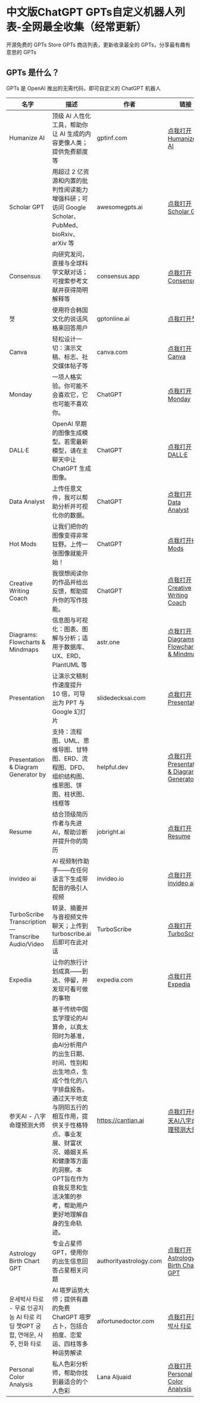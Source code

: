 # 中文版ChatGPT GPTs自定义机器人列表-全网最全收集（经常更新）
开源免费的 GPTs Store GPTs  商店列表，更新收录最全的 GPTs，分享最有趣有意思的 GPTs

## GPTs 是什么？
GPTs  是 OpenAI 推出的无需代码，即可自定义的 ChatGPT 机器人

| 名字 | 描述 | 作者 | 链接 |
|---|---|---|---|
| Humanize AI | 顶级 AI 人性化工具，帮助你让 AI 生成的内容更像人类；提供免费额度等 | gptinf.com |[点我打开Humanize AI](https://chatgpt.com/g/g-a6Fpz8NRb-humanize-ai)|
| Scholar GPT | 用超过 2 亿资源和内置的批判性阅读能力增强科研；可访问 Google Scholar、PubMed、bioRxiv、arXiv 等 | awesomegpts.ai |[点我打开Scholar GPT](https://chatgpt.com/g/g-kZ0eYXlJe-scholar-gpt)|
| Consensus | 向研究发问，直接与全球科学文献对话；可搜索参考文献并获得简明解释等 | consensus.app |[点我打开Consensus](https://chatgpt.com/g/g-bo0FiWLY7-consensus)|
| 챗 | 使用符合韩国文化的说话风格来回答用户 | gptonline.ai |[点我打开챗](https://chatgpt.com/g/g-bo0FiWLY7-consensus)|
| Canva | 轻松设计一切：演示文稿、标志、社交媒体帖子等 | canva.com |[点我打开Canva](https://chatgpt.com/g/g-alKfVrz9K-canva)|
| Monday | 一项人格实验。你可能不会喜欢它，它也可能不喜欢你。 | ChatGPT |[点我打开Monday](https://chatgpt.com/g/g-67ec3b4988f8819184c5454e18f5e84b-monday)|
| DALL·E | OpenAI 早期的图像生成模型。若需最新模型，请在主聊天中让 ChatGPT 生成图像。 | ChatGPT |[点我打开DALL·E](https://chatgpt.com/g/g-2fkFE8rbu-dall-e)|
| Data Analyst | 上传任意文件，我可以帮助分析并可视化你的数据。 | ChatGPT |[点我打开Data Analyst](https://chatgpt.com/g/g-HMNcP6w7d-data-analyst)|
| Hot Mods | 让我们把你的图像变得非常狂野。上传一张图像就能开始！ | ChatGPT |[点我打开Hot Mods](https://chatgpt.com/g/g-fTA4FQ7wj-hot-mods)|
| Creative Writing Coach | 我很想阅读你的作品并给出反馈，帮助提升你的写作技能。 | ChatGPT |[点我打开Creative Writing Coach](https://chatgpt.com/g/g-lN1gKFnvL-creative-writing-coach)|
| Diagrams: Flowcharts & Mindmaps | 信息图与可视化：图表、图解与分析；适用于数据库、UX、ERD、PlantUML 等 | astr.one |[点我打开Diagrams: Flowcharts & Mindmaps](https://chatgpt.com/g/g-jBdvgesNC-diagrams-flowcharts-mindmaps)|
| Presentation | 让演示文稿制作速度提升 10 倍，可导出为 PPT 与 Google 幻灯片 | slidedecksai.com |[点我打开Presentation](https://chatgpt.com/g/g-67e3c5d494a4819181f8bab64ba35a57-presentation)|
| Presentation & Diagram Generator by <ShowMe> | 支持：流程图、UML、思维导图、甘特图、ERD、流程图、DFD、组织结构图、维恩图、饼图、柱状图、线框等 | helpful.dev |[点我打开Presentation & Diagram Generator](https://chatgpt.com/g/g-5QhhdsfDj-presentation-diagram-generator-by-showme)|
| Resume | 结合顶级简历作者与先进 AI，帮助诊断并提升你的简历 | jobright.ai |[点我打开Resume](https://chatgpt.com/g/g-MrgKnTZbc-resume)|
| invideo ai | AI 视频制作助手——在任何语言下生成带配音的吸引人视频 | invideo.io |[点我打开invideo ai](https://chatgpt.com/g/g-h8l4uLHFQ-invideo-ai)|
| TurboScribe Transcription — Transcribe Audio/Video | 转录、摘要并与音视频文件聊天；上传到 turboscribe.ai 后即可在此对话 | TurboScribe |[点我打开TurboScribe](https://chatgpt.com/g/g-Mc1tBt7gp-turboscribe-transcription-transcribe-audio-video)|
| Expedia | 让你的旅行计划成真——到达、停留，并发现可看可做的事物 | expedia.com |[点我打开Expedia](https://chatgpt.com/g/g-rmdbtMF7a-expedia)|
| 参天AI - 八字命理预测大师 | 基于传统中国玄学理论的AI算命，以真太阳时为基准，由AI分析用户的出生日期、时间、性别和出生地点，生成个性化的八字排盘报告。通过天干地支与阴阳五行的相互作用，提供关于性格特点、事业发展、财富状况、婚姻关系和健康等方面的洞察。本GPT旨在作为自我反思和生活决策的参考，帮助用户更好地理解自身的生命轨迹。 | https://cantian.ai |[点我打开参天AI八字命理预测大师](https://chatgpt.com/g/g-68c54c332d0c81918e9bcedbb50214ca-can-tian-ai-ba-zi-ming-li-yu-ce-da-shi)|
| Astrology Birth Chart GPT | 专业占星师 GPT，使用你的出生信息回答占星相关问题 | authorityastrology.com |[点我打开Astrology Birth Chart GPT](https://chatgpt.com/g/g-WxckXARTP-astrology-birth-chart-gpt)|
| 운세박사 타로 - 무료 인공지능 AI 타로 리딩 챗GPT 궁합, 연애운, 사주, 전화 타로 | AI 塔罗运势大师；提供有趣的免费 ChatGPT 塔罗占卜，包括合拍度、恋爱运、四柱等多种运势解读 | aifortunedoctor.com |[点我打开운세박사 타로](https://chatgpt.com/g/g-67a56d907fc88191814386dac67ed919-unsebagsa-taro-muryo-ingongjineung-ai-taro-riding-caesgpt-gunghab-yeonaeun-saju-jeonhwa-taro)|
| Personal Color Analysis | 私人色彩分析师，帮助你找到最适合的个人色彩 | Lana Aljuaid |[点我打开Personal Color Analysis](https://chatgpt.com/g/g-35kDoPvW7-personal-color-analysis)|

